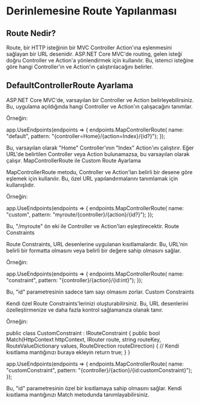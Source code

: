 # Derinlemesine Route Yapılanması

## Route Nedir?

Route, bir HTTP isteğinin bir MVC Controller Action'ına eşlenmesini sağlayan bir URL desenidir. ASP.NET Core MVC'de routing, gelen isteği doğru Controller ve Action'a yönlendirmek için kullanılır. Bu, istemci isteğine göre hangi Controller'ın ve Action'ın çalıştırılacağını belirler.

## DefaultControllerRoute Ayarlama

ASP.NET Core MVC'de, varsayılan bir Controller ve Action belirleyebilirsiniz. Bu, uygulama açıldığında hangi Controller ve Action'ın çalışacağını tanımlar.

Örneğin:

app.UseEndpoints(endpoints =>
{
    endpoints.MapControllerRoute(
        name: "default",
        pattern: "{controller=Home}/{action=Index}/{id?}");
});

Bu, varsayılan olarak "Home" Controller'ının "Index" Action'ını çalıştırır. Eğer URL'de belirtilen Controller veya Action bulunamazsa, bu varsayılan olarak çalışır.
MapControllerRoute ile Custom Route Ayarlama

MapControllerRoute metodu, Controller ve Action'ları belirli bir desene göre eşlemek için kullanılır. Bu, özel URL yapılandırmalarını tanımlamak için kullanışlıdır.

Örneğin:

app.UseEndpoints(endpoints =>
{
    endpoints.MapControllerRoute(
        name: "custom",
        pattern: "myroute/{controller}/{action}/{id?}");
});

Bu, "/myroute" ön eki ile Controller ve Action'ları eşleştirecektir.
Route Constraints

Route Constraints, URL desenlerine uygulanan kısıtlamalardır. Bu, URL'nin belirli bir formatta olmasını veya belirli bir değere sahip olmasını sağlar.

Örneğin:

app.UseEndpoints(endpoints =>
{
    endpoints.MapControllerRoute(
        name: "constraint",
        pattern: "{controller}/{action}/{id:int}");
});

Bu, "id" parametresinin sadece tam sayı olmasını zorlar.
Custom Constraints

Kendi özel Route Constraints'lerinizi oluşturabilirsiniz. Bu, URL desenlerini özelleştirmenize ve daha fazla kontrol sağlamanıza olanak tanır.

Örneğin:

public class CustomConstraint : IRouteConstraint
{
    public bool Match(HttpContext httpContext, IRouter route, string routeKey, RouteValueDictionary values, RouteDirection routeDirection)
    {
        // Kendi kısıtlama mantığınızı buraya ekleyin
        return true;
    }
}

app.UseEndpoints(endpoints =>
{
    endpoints.MapControllerRoute(
        name: "customConstraint",
        pattern: "{controller}/{action}/{id:customConstraint}");
});

Bu, "id" parametresinin özel bir kısıtlamaya sahip olmasını sağlar. Kendi kısıtlama mantığınızı Match metodunda tanımlayabilirsiniz.